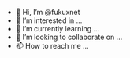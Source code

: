 - 👋 Hi, I’m @fukuxnet
- 👀 I’m interested in ...
- 🌱 I’m currently learning ...
- 💞️ I’m looking to collaborate on ...
- 📫 How to reach me ...

<!---
fukuxnet/fukuxnet is a ✨ special ✨ repository because its `README.md` (this file) appears on your GitHub profile.
You can click the Preview link to take a look at your changes.
--->
